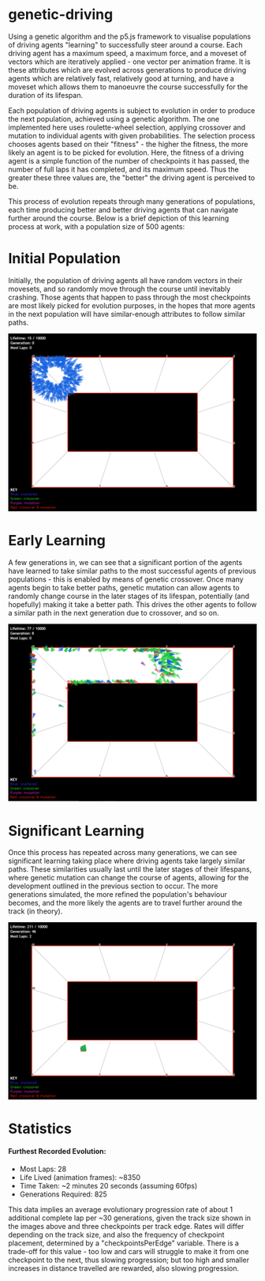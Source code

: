 # genetic-driving
Using a genetic algorithm and the p5.js framework to visualise populations of driving agents "learning" to successfully steer around a course. Each driving agent has a maximum speed, a maximum force, and a moveset of vectors which are iteratively applied - one vector per animation frame. It is these attributes which are evolved across generations to produce driving agents which are relatively fast, relatively good at turning, and have a moveset which allows them to manoeuvre the course successfully for the duration of its lifespan.

Each population of driving agents is subject to evolution in order to produce the next population, achieved using a genetic algorithm. The one implemented here uses roulette-wheel selection, applying crossover and mutation to individual agents with given probabilities. The selection process chooses agents based on their "fitness" - the higher the fitness, the more likely an agent is to be picked for evolution. Here, the fitness of a driving agent is a simple function of the number of checkpoints it has passed, the number of full laps it has completed, and its maximum speed. Thus the greater these three values are, the "better" the driving agent is perceived to be.

This process of evolution repeats through many generations of populations, each time producing better and better driving agents that can navigate further around the course. Below is a brief depiction of this learning process at work, with a population size of 500 agents:

# Initial Population
Initially, the population of driving agents all have random vectors in their movesets, and so randomly move through the course until inevitably crashing. Those agents that happen to pass through the most checkpoints are most likely picked for evolution purposes, in the hopes that more agents in the next population will have similar-enough attributes to follow similar paths.

![alt text](./resources/initial_population.PNG)

# Early Learning
A few generations in, we can see that a significant portion of the agents have learned to take similar paths to the most successful agents of previous populations - this is enabled by means of genetic crossover. Once many agents begin to take better paths, genetic mutation can allow agents to randomly change course in the later stages of its lifespan, potentially (and hopefully) making it take a better path. This drives the other agents to follow a similar path in the next generation due to crossover, and so on.

![alt text](./resources/early_learning.PNG)

# Significant Learning

Once this process has repeated across many generations, we can see significant learning taking place where driving agents take largely similar paths. These similarities usually last until the later stages of their lifespans, where genetic mutation can change the course of agents, allowing for the development outlined in the previous section to occur. The more generations simulated, the more refined the population's behaviour becomes, and the more likely the agents are to travel further around the track (in theory).

![alt text](./resources/significant_learning.PNG)

# Statistics

#### Furthest Recorded Evolution:
- Most Laps: 28
- Life Lived (animation frames): ~8350
- Time Taken: ~2 minutes 20 seconds (assuming 60fps)
- Generations Required: 825

This data implies an average evolutionary progression rate of about 1 additional complete lap per ~30 generations, given the track size shown in the images above and three checkpoints per track edge. Rates will differ depending on the track size, and also the frequency of checkpoint placement, determined by a "checkpointsPerEdge" variable. There is a trade-off for this value - too low and cars will struggle to make it from one checkpoint to the next, thus slowing progression; but too high and smaller increases in distance travelled are rewarded, also slowing progression.
